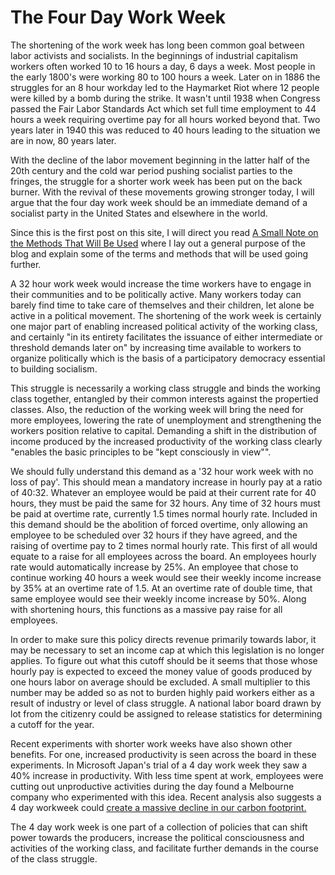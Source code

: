 # The Four Day Work Week

The shortening of the work week has long been common goal between labor activists and socialists.  In the beginnings of industrial capitalism workers often worked 10 to 16 hours a day, 6 days a week.  Most people in the early 1800's were working 80 to 100 hours a week.  Later on in 1886 the struggles for an 8 hour workday led to the Haymarket Riot where 12 people were killed by a bomb during the strike.  It wasn't until 1938 when Congress passed the Fair Labor Standards Act which set full time employment to 44 hours a week requiring overtime pay for all hours worked beyond that.  Two years later in 1940 this was reduced to 40 hours leading to the situation we are in now, 80 years later.  

With the decline of the labor movement beginning in the latter half of the 20th century and the cold war period pushing socialist parties to the fringes, the struggle for a shorter work week has been put on the back burner.  With the revival of these movements growing stronger today, I will argue that the four day work week should be an immediate demand of a socialist party in the United States and elsewhere in the world.  

Since this is the first post on this site, I will direct you read [A Small Note on the Methods That Will Be Used](https://extraterrestrialworld.github.io/about) where I lay out a general purpose of the blog and explain some of the terms and methods that will be used going further.  

A 32 hour work week would increase the time workers have to engage in their communities and to be politically active.  Many workers today can barely find time to take care of themselves and their children, let alone be active in a political movement.  The shortening of the work week is certainly one major part of enabling increased political activity of the working class, and certainly "in its entirety facilitates the issuance of either intermediate or threshold demands later on" by increasing time available to workers to organize politically which is the basis of a participatory democracy essential to building socialism. 

This struggle is necessarily a working class struggle and binds the working class together, entangled by their common interests against the propertied classes.  Also, the reduction of the working week will bring the need for more employees, lowering the rate of unemployment and strengthening the workers position relative to capital.  Demanding a shift in the distribution of income produced by the increased productivity of the working class clearly "enables the basic principles to be "kept consciously in view"".  

We should fully understand this demand as a '32 hour work week with no loss of pay'.  This should mean a mandatory increase in hourly pay at a ratio of 40:32.  Whatever an employee would be paid at their current rate for 40 hours, they must be paid the same for 32 hours.  Any time of 32 hours must be paid at overtime rate, currently 1.5 times normal hourly rate.  Included in this demand should be the abolition of forced overtime, only allowing an employee to be scheduled over 32 hours if they have agreed, and the raising of overtime pay to 2 times normal hourly rate.  This first of all would equate to a raise for all employees across the board.  An employees hourly rate would automatically increase by 25%.  An employee that chose to continue working 40 hours a week would see their weekly income increase by 35% at an overtime rate of 1.5.  At an overtime rate of double time, that same employee would see their weekly income increase by 50%.  Along with shortening hours, this functions as a massive pay raise for all employees.  

In order to make sure this policy directs revenue primarily towards labor, it may be necessary to set an income cap at which this legislation is no longer applies.  To figure out what this cutoff should be it seems that those whose hourly pay is expected to exceed the money value of goods produced by one hours labor on average should be excluded.  A small multiplier to this number may be added so as not to burden highly paid workers either as a result of industry or level of class struggle.  A national labor board drawn by lot from the citizenry could be assigned to release statistics for determining a cutoff for the year. 

Recent experiments with shorter work weeks have also shown other benefits.  For one, increased productivity is seen across the board in these experiments.  In Microsoft Japan's trial of a 4 day work week they saw a 40% increase in productivity.  With less time spent at work, employees were cutting out unproductive activities during the day found a Melbourne company who experimented with this idea.  Recent analysis also suggests a 4 day workweek could [create a massive decline in our carbon footprint.](https://www.theguardian.com/commentisfree/2019/jun/21/help-the-planet-work-a-four-day-week)

The 4 day work week is one part of a collection of policies that can shift power towards the producers, increase the political consciousness and activities of the working class, and facilitate further demands in the course of the class struggle. 